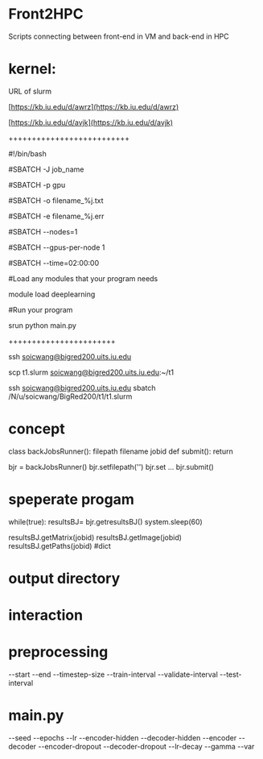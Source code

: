 # Front2HPC
Scripts connecting between front-end in VM and back-end in HPC


# kernel:
URL of slurm

[https://kb.iu.edu/d/awrz](https://kb.iu.edu/d/awrz)

[https://kb.iu.edu/d/avjk](https://kb.iu.edu/d/avjk)

++++++++++++++++++++++++++

#!/bin/bash

#SBATCH -J job_name

#SBATCH -p gpu

#SBATCH -o filename_%j.txt

#SBATCH -e filename_%j.err

#SBATCH --nodes=1

#SBATCH --gpus-per-node 1

#SBATCH --time=02:00:00

#Load any modules that your program needs

module load deeplearning

#Run your program

srun python main.py

+++++++++++++++++++++++

ssh [soicwang@bigred200.uits.iu.edu](mailto:soicwang@bigred200.uits.iu.edu)

scp t1.slurm [soicwang@bigred200.uits.iu.edu](mailto:soicwang@bigred200.uits.iu.edu):~/t1

ssh [soicwang@bigred200.uits.iu.edu](mailto:soicwang@bigred200.uits.iu.edu) sbatch /N/u/soicwang/BigRed200/t1/t1.slurm





# concept

class backJobsRunner():
    filepath 
    filename
    jobid
    def submit():
        return


bjr = backJobsRunner()
bjr.setfilepath('')
bjr.set
...
bjr.submit()


# speperate progam
while(true):
    resultsBJ= bjr.getresultsBJ()
    system.sleep(60)


resultsBJ.getMatrix(jobid)
resultsBJ.getImage(jobid)
resultsBJ.getPaths(jobid) #dict

# output directory



# interaction
# preprocessing
--start
--end
--timestep-size
--train-interval
--validate-interval
--test-interval

# main.py
--seed
--epochs
--lr
--encoder-hidden
--decoder-hidden
--encoder
--decoder
--encoder-dropout
--decoder-dropout
--lr-decay
--gamma
--var